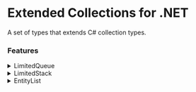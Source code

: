 # Extended Collections for .NET

A set of types that extends C# collection types.

### Features

<details>
<summary>LimitedQueue</summary>
<br>

A `Queue` with a maximum number of items inside.

```cs
var queue = new LimitedQueue<Entity>(5); // Max of 5 items in the queue

queue.Enqueue(entity); // Enqueue an item

var (success, item) = queue.TryDequeue(); // Try to dequeue an item

queue.Enqueued += (sender, e) => {}; // Listen to enqueued items
queue.Dequeued += (sender, e) => {}; // Listen to dequeued items
```

</details>

<details>
<summary>LimitedStack</summary>
<br>

A `Stack` with a maximum number of items inside.

```cs
var stack = new LimitedStack<Entity>(5); // Max of 5 items in the stack

stack.Push(entity); // Push an item

var (success, item) = stack.TryPop(); // Try to pop an item

stack.Pushed += (sender, e) => {}; // Listen to pushed items
stack.Popped += (sender, e) => {}; // Listen to popped items
```

</details>

<details>
<summary>EntityList</summary>
<br>

A `List` to store unique items based on a key. A mix between a `List<TEntity>` and a `Dictionary<TKey, TEntity>`.

```cs
var list = new EntityList<int, Entity>(e => e.Id);

list.Upsert(entity); // Upsert a new item
// Add if the key does not exist in the list
// Update otherwise

var entity = list.Find(1); // Find item by key

list.Remove(1); // Remove using the key
```

</details>
